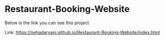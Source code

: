# Restaurant-Booking-Website
Below is the link you can see this project

Link: https://nehadaryani.github.io/Restaurant-Booking-Website/index.html
